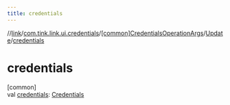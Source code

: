 ```yaml
---
title: credentials
---
```

//[link](../../../../index.html)/[com.tink.link.ui.credentials](../../index.html)/[[common]CredentialsOperationArgs](../index.html)/[Update](index.html)/[credentials](credentials.html)



# credentials



[common]\
val [credentials](credentials.html): [Credentials](../../../com.tink.model.credentials/[common]-credentials/index.html)




